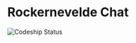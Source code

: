 Rockernevelde Chat
==================

![Codeship Status](https://www.codeship.io/projects/443d3cf0-6899-0131-8783-2a60fea31685/status)